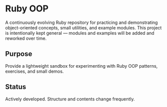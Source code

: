 # Ruby OOP

A continuously evolving Ruby repository for practicing and demonstrating object-oriented concepts, small utilities, and example modules. This project is intentionally kept general — modules and examples will be added and reworked over time.

## Purpose
Provide a lightweight sandbox for experimenting with Ruby OOP patterns, exercises, and small demos.

## Status
Actively developed. Structure and contents change frequently.
